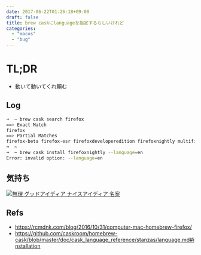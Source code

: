 ```yaml
---
date: 2017-06-22T01:26:18+09:00
draft: false
title: brew caskにlanguageを指定するらしいけれど
categories:
  - "macos"
  - "bug"
---
```

# TL;DR

- 動いて動いてくれ頼む

## Log

```sh
➜  ~ brew cask search firefox
==> Exact Match
firefox
==> Partial Matches
firefox-beta firefox-esr firefoxdeveloperedition firefoxnightly multifirefox
➜  ~
➜  ~ brew cask install firefoxnightly --language=en
Error: invalid option: --language=en
```

## 気持ち

[![無理 グッドアイディア ナイスアイディア 名案](http://tiqav.com/5Hi.th.jpg)](http://tiqav.com/5Hi)

## Refs

- <https://rcmdnk.com/blog/2016/10/31/computer-mac-homebrew-firefox/>
- <https://github.com/caskroom/homebrew-cask/blob/master/doc/cask_language_reference/stanzas/language.md#installation>
